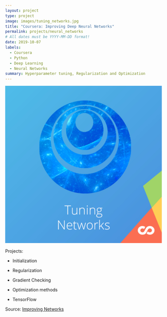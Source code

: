 ```yaml
---
layout: project
type: project
image: images/tuning_networks.jpg
title: "Coursera: Improving Deep Neural Networks"
permalink: projects/neural_networks
# All dates must be YYYY-MM-DD format!
date: 2019-10-07
labels:
  - Coursera
  - Python
  - Deep Learning
  - Neural Networks
summary: Hyperparameter tuning, Regularization and Optimization
---
```


<img class="ui medium right floated rounded image" src="../images/tuning_networks.jpg">

Projects:
  * Initialization
 
  * Regularization
 
  * Gradient Checking
 
  * Optimization methods
  
  * TensorFlow
 

Source: <a href="https://github.com/GuilhermeBrejeiro/Deep-Learning-Specialization/tree/master/Improving%20Deep%20Neural%20Networks%20Hyperparameters"><i class="large github icon"></i>Improving Networks</a>

